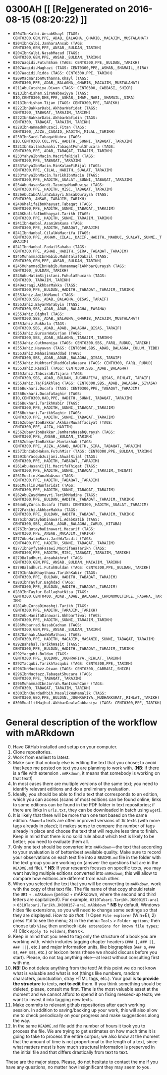 # 0300AH [[ [Re]generated on 2016-08-15 (08:20:22) ]]

* `0204IbnKalbi.AnsabKhayl (TAGS: CENT0300,GEN,PPE,_ADAB,_BALAGHA,_GHARIB,_MACAJIM,_MUSTALAHAT)`
* `0204IbnKalbi.JamharaAnsab (TAGS: CENT0300,GEN,PPE,_ANSAB,_BULDAN,_TARIKH)`
* `0204IbnKalbi.NasabMacad (TAGS: CENT0300,GEN,PPE,_ANSAB,_BULDAN,_TARIKH)`
* `0207Waqidi.FutuhSham (TAGS: CENT0300,PPE,_BULDAN,_TARIKH)`
* `0207Waqidi.Maghazi (TAGS: CENT0300,PPE,_ASHAB,_SHAMAIL,_SIRA)`
* `0207Waqidi.Ridda (TAGS: CENT0300,PPE,_TARIKH)`
* `0209MacmarIbnMuthanna.Khayl (TAGS: CENT0300,PPE,_ADAB,_BALAGHA,_GHARIB,_MACAJIM,_MUSTALAHAT)`
* `0211AbuCatahiya.Diwan (TAGS: CENT0300,_CABBASI,_SHICR)`
* `0213IbnHisham.SiraNabawiyya (TAGS: BIO,CENT0300,DHB,PPE,_ASHAB,_IMAM,_NABI,_SHAMAIL,_SIRA)`
* `0213IbnHisham.Tijan (TAGS: CENT0300,PPE,_TARIKH)`
* `0222IbnBakkarDabi.AkhbarWafidat (TAGS: CENT0300,_TABAQAT,_TARAJIM,_TARIKH)`
* `0222IbnBakkarDabi.AkhbarWafidin (TAGS: CENT0300,_TABAQAT,_TARAJIM,_TARIKH)`
* `0228IbnHammadKhuzaci.Fitan (TAGS: CENT0300,_AJZA,_CAQAID,_HADITH,_MILAL,_TARIKH)`
* `0230IbnSacd.TabaqatKubra (TAGS: BIO,CENT0300,COL,PPE,_HADITH,_SUNNI,_TABAQAT,_TARAJIM)`
* `0231IbnSallamJumahi.TabaqatFuhulShucara (TAGS: CENT0300,PPE,_ADAB,_TABAQAT,_TARAJIM,_TARIKH)`
* `0233YahyaIbnMacin.MacrifaRijal (TAGS: CENT0300,PPE,_TABAQAT,_TARAJIM)`
* `0233YahyaIbnMacin.MinKalamFiRijal (TAGS: CENT0300,PPE,_CILAL,_HADITH,_SUALAT,_TARAJIM)`
* `0233YahyaIbnMacin.TarikhIbnMacin (TAGS: CENT0300,PPE,_HADITH,_SUALAT,_SUNNI,_TABAQAT,_TARAJIM)`
* `0234AbuHasanSacdi.TasmiyaManRuwiya (TAGS: CENT0300,PPE,_HADITH,_MISC,_TABAQAT,_TARAJIM)`
* `0236AbuCabdAllahZubayri.NasabQuraysh (TAGS: CENT0300,_ANSAB,_TARAJIM,_TARIKH)`
* `0240KhalifaIbnKhayyat.Tabaqat (TAGS: CENT0300,PPE,_HADITH,_SUNNI,_TABAQAT,_TARAJIM)`
* `0240KhalifaIbnKhayyat.Tarikh (TAGS: CENT0300,PPE,_HADITH,_SUNNI,_TARAJIM,_TARIKH)`
* `0241IbnHanbal.AsamiWaKuna (TAGS: CENT0300,PPE,_HADITH,_TABAQAT,_TARAJIM)`
* `0241IbnHanbal.CilalWaMacrifa (TAGS: CENT0300,PPE,_AKHAM,_CILAL,_DACIF,_HADITH,_MAWDUC,_SUALAT,_SUNNI,_TARAJIM)`
* `0241IbnHanbal.FadailSahaba (TAGS: CENT0300,PPE,_ASHAB,_HADITH,_SIRA,_TABAQAT,_TARAJIM)`
* `0245MuhammadIbnHabib.MukhtalafQabail (TAGS: CENT0300,GEN,PPE,_ANSAB,_BULDAN,_TARIKH)`
* `0245MuhammadIbnHabib.MunammaqFiAkhbarQuraysh (TAGS: CENT0300,_BULDAN,_TARIKH)`
* `0248AbuHatimSijistani.FuhulaShucara (TAGS: CENT0300,_TARAJIM,_TARIKH)`
* `0249Azraqi.AkhbarMakka (TAGS: CENT0300,PPE,_BULDAN,_HADITH,_TABAQAT,_TARAJIM,_TARIKH)`
* `0255Jahiz.AmilWaMamul (TAGS: CENT0300,SBS,_ADAB,_BALAGHA,_QISAS,_TARAIF)`
* `0255Jahiz.BayanWaTabyin (TAGS: CENT0300,SBS,_ADAB,_ADAB,_BALAGHA,_FASAHA)`
* `0255Jahiz.Bighal (TAGS: CENT0300,SBS,_ADAB,_BALAGHA,_GHARIB,_MACAJIM,_MUSTALAHAT)`
* `0255Jahiz.Bukhala (TAGS: CENT0300,SBS,_ADAB,_ADAB,_BALAGHA,_QISAS,_TARAIF)`
* `0255Jahiz.BursanWaCurjan (TAGS: CENT0300,SBS,_ADAB,_BALAGHA,_TARAJIM,_TARIKH)`
* `0255Jahiz.Cuthmaniya (TAGS: CENT0300,SBS,_FARQ,_RUDUD,_TARIKH)`
* `0255Jahiz.Hayawan (TAGS: CENT0300,SBS,_ADAB,_BALAGHA,_CULUM,_TIBB)`
* `0255Jahiz.MahasinWaAddad (TAGS: CENT0300,SBS,_ADAB,_ADAB,_BALAGHA,_QISAS,_TARAIF)`
* `0255Jahiz.MukhtarFiRaddCalaNasara (TAGS: CENT0300,_FARQ,_RUDUD)`
* `0255Jahiz.Rasail (TAGS: CENT0300,SBS,_ADAB,_BALAGHA)`
* `0255Jahiz.TabsiraBiTijara (TAGS: CENT0300,SBS,_ADAB,_BULDAN,_JUGHRAFIYA,_QISAS,_RIHLAT,_TARAIF)`
* `0255Jahiz.TajFiAkhlaq (TAGS: CENT0300,SBS,_ADAB,_BALAGHA,_SIYASA)`
* `0256Bukhari.Ducafa (TAGS: CENT0300,PPE,_TABAQAT,_TARAJIM)`
* `0256Bukhari.DucafaSaghir (TAGS: BIO,CENT0300,HAD,PPE,_HADITH,_SUNNI,_TABAQAT,_TARAJIM)`
* `0256Bukhari.TarikhKabir (TAGS: CENT0300,PPE,_HADITH,_SUNNI,_TABAQAT,_TARAJIM)`
* `0256Bukhari.TarikhSaghir (TAGS: CENT0300,PPE,_HADITH,_SUNNI,_TABAQAT,_TARAJIM)`
* `0256ZubayrIbnBakkar.AkhbarMuwaffaqiyat (TAGS: CENT0300,PPE,_AJZA,_HADITH)`
* `0256ZubayrIbnBakkar.JamharaNasabQuraysh (TAGS: CENT0300,PPE,_ANSAB,_BULDAN,_TARIKH)`
* `0256ZubayrIbnBakkar.Muntakhab (TAGS: CENT0300,PPE,_AJZA,_ASHAB,_HADITH,_SIRA,_TABAQAT,_TARAJIM)`
* `0257IbnCabdHakam.FutuhMisr (TAGS: CENT0300,PPE,_BULDAN,_TARIKH)`
* `0259IbnYacqubJuzjani.AhwalRijal (TAGS: CENT0300,PPE,_HADITH,_TABAQAT,_TARAJIM)`
* `0261AbuHasanCijli.MacrifaThiqat (TAGS: CENT0300,PPE,_HADITH,_SUNNI,_TABAQAT,_TARAJIM,_THIQAT)`
* `0261Muslim.KunaWaAsma (TAGS: CENT0300,PPE,_HADITH,_TABAQAT,_TARAJIM)`
* `0261Muslim.Munfaridat (TAGS: CENT0300,PPE,_HADITH,_SUNNI,_TABAQAT,_TARAJIM)`
* `0262AbuZaydNumayri.TarikhMadina (TAGS: CENT0300,PPE,_BULDAN,_HADITH,_TABAQAT,_TARAJIM,_TARIKH)`
* `0264AbyZurca.Ducafa (TAGS: CENT0300,_HADITH,_SUALAT,_TARAJIM)`
* `0272Fakihi.AkhbarMakka (TAGS: CENT0300,PPE,_BULDAN,_HADITH,_TABAQAT,_TARAJIM,_TARIKH)`
* `0276IbnQutaybaDinawari.AdabKatib (TAGS: CENT0300,SBS,_ADAB,_ADAB,_BALAGHA,_CARUD,_KITABA)`
* `0276IbnQutaybaDinawari.Macarif (TAGS: CENT0300,PPE,_ANSAB,_MACAJIM,_TARIKH)`
* `0277AbuHatimRazi.JarhWaTacdil (TAGS: CENT0400,PPE,_HADITH,_SUNNI,_TABAQAT,_TARAJIM)`
* `0277IbnSyfyanFasawi.MacrifaWaTarikh (TAGS: CENT0300,PPE,_HADITH,_MISC,_TABAQAT,_TARAJIM,_TARIKH)`
* `0279Baladhuri.AnsabAshraf (TAGS: CENT0300,GEN,PPE,_ANSAB,_BULDAN,_MACAJIM,_TARIKH)`
* `0279Baladhuri.FutuhBuldan (TAGS: CENT0300,PPE,_BULDAN,_TARIKH)`
* `0279IbnAbiKhaythama.TarikhKabir (TAGS: CENT0300,PPE,_BULDAN,_HADITH,_TABAQAT,_TARAJIM)`
* `0280IbnTayfur.Baghdad (TAGS: CENT0300,PPE,_BULDAN,_HADITH,_TABAQAT,_TARAJIM)`
* `0280IbnTayfur.BallaghatNisa (TAGS: CENT0300,CENT0400,_ADAB,_ADAB,_BALAGHA,_CHRONOMULTIPLE,_FASAHA,_TARIKH)`
* `0281AbuZurcaDimashqi.Tarikh (TAGS: CENT0300,PPE,_HADITH,_TARAJIM,_TARIKH)`
* `0282AbuHanifaDinawari.AkhbarTiwal (TAGS: CENT0300,PPE,_HADITH,_SUNNI,_TARAJIM,_TARIKH)`
* `0286Mubarrad.NasabCadnan (TAGS: CENT0300,GEN,PPE,_ANSAB,_BULDAN,_TARIKH)`
* `0287Dahhak.AhadWaMathani (TAGS: CENT0300,PPE,_HADITH,_MACAJIM,_MASANID,_SUNNI,_TABAQAT,_TARAJIM)`
* `0292Bahshal.TarikhWasit (TAGS: CENT0300,PPE,_BULDAN,_HADITH,_TABAQAT,_TARAJIM,_TARIKH)`
* `0292Yacqubi.Buldan (TAGS: CENT0300,PPE,_BULDAN,_JUGHRAFIYA,_RIHLAT,_TARIKH)`
* `0292Yacqubi.TarikhYacqubi (TAGS: CENT0300,PPE,_TARIKH)`
* `0296IbnMuctazz.Diwan (TAGS: CENT0300,_CABBASI,_SHICR)`
* `0296IbnMuctazz.TabaqatShucara (TAGS: CENT0300,PPE,_TABAQAT,_TARAJIM)`
* `0296MuhammadIbnJarrah.ManIsmuhCamr (TAGS: CENT0300,_TABAQAT,_TARAJIM,_TARIKH)`
* `0300IbnKhurdadhbih.MasalikWaMamalik (TAGS: CENT0300,GEO,PPE,_BULDAN,_JUGHRAFIYA,_MUDHAKKARAT,_RIHLAT,_TARIKH)`
* `0300MuallifMajhul.AkhbarDawlaCabbasiya (TAGS: CENT0300,PPE,_TARIKH)`


# General description of the workflow with mARkdown

0. Have GitHub installed and setup on your computer.
1. Clone repositories.
2. Work from earliest to latest.
3. Make sure that nobody else is editing the text that you chose; to avoid that keep me posted on text you are planning to work with. (**NB**: if there is a file with extension `.mARkdown`, it means that somebody is working on that text!)
4. In most cases there are multiple versions of the same text; you need to identify relevant editions and do a preliminary evaluation.
5. Ideally,  you should be able to find a text that corresponds to an edition,  which you can access (scans of most editions can be found online; links to some editions can be found in the PDF folder in text repositories; if there are links in `urls.txt`, they can be downloaded in batch using `wget`). 
6. It is likely that there will be more than one text based on the same edition. `Shamela` texts are often improved versions of `JK` texts (with more tags already in place);  it makes sense to compare the number of tags already in place and choose the text that will require less time to finish. Keep in mind that there is no solid rule about which text is likely to be better; you need to evaluate them all.
7. Only one text should be converted into `mARkdown`—the text that according to your evaluation is of better/best available quality. Make sure to record your observations on each text file into a `README.md` file in the folder with the text group you are working on (answer the questions that are in the `README.md` file).
 		* **NB**: If your research focuses on specific texts, you may want having multiple editions converted into `mARkdown`; this will allow to compare how editions are different from each other.
8. When you selected the text that you will be converting to `mARkdown`, work with the copy of that text file. The file name of that copy should retain the `URI` + `.mARkdown` (period + mARkdown,  where the second and third letters are capitalized!). For example, `0310Tabari.Tarikh.JK000157-ara1` > `0310Tabari.Tarikh.JK000157-ara1.mARkdown`
		* **NB** by default, Windows hides file extensions, so you will need to change some settings so that they are displayed. *How to do that*: 1) Open `File explorer` (Win+E); 2) press `F10` to see the menu; 3) in the menu: `Tools` > `Folder options`; then choose tab `View`; then uncheck `Hide extensions for known file types`; 4) Click `Apply to Folders`, then `Ok`.
9. Keep in mind that you need to tag only the structure of a book you are working with,  which includes tagging chapter headers (`### |`, `### ||`, `### |||`, etc.) and major information units, like biographies (`### $`, `### $$`, `### $$$`, etc.) or lexicon items (these we should discuss before you start). Please, do not tag anything else—at least without consulting first with me.
10. **NB!** Do not delete anything from the text! At this point we do not know what is valuable and what is not (things like numbers, random characters, punctuation, stray HTML tags, etc.). Your goal is **to provide the structure** to texts, **not to edit** them. If you think something should be deleted, please, consult me first. Time is the most valuable asset at the moment and we cannot afford to spend it on fixing messed-up texts; we want to invest it into tagging new texts.
10. Make commits to relevant github repositories after each working session. In addition to saving/backing up your work, this will also allow me to check periodically on your progress and make suggestions along the way.
11. In the same `README.md` file add the number of hours it took you to process the file. We are trying to get estimates on how much time it is going to take to process the entire corpus; we also know at the moment that the amount of time is not proportional to the length of a text, since what matters most is how much structural information is preserved in the initial file and that differs drastically from text to text.

These are the major steps.  Please, do not hesitate to contact the me if you have any questions, no matter how insignificant they may seem to you.

